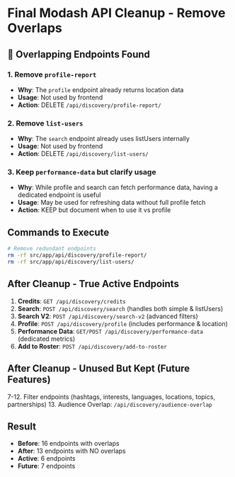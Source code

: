 # Final Modash API Cleanup - Remove Overlaps

## 🚨 Overlapping Endpoints Found

### 1. Remove `profile-report`
- **Why**: The `profile` endpoint already returns location data
- **Usage**: Not used by frontend
- **Action**: DELETE `/api/discovery/profile-report/`

### 2. Remove `list-users` 
- **Why**: The `search` endpoint already uses listUsers internally
- **Usage**: Not used by frontend  
- **Action**: DELETE `/api/discovery/list-users/`

### 3. Keep `performance-data` but clarify usage
- **Why**: While profile and search can fetch performance data, having a dedicated endpoint is useful
- **Usage**: May be used for refreshing data without full profile fetch
- **Action**: KEEP but document when to use it vs profile

## Commands to Execute

```bash
# Remove redundant endpoints
rm -rf src/app/api/discovery/profile-report/
rm -rf src/app/api/discovery/list-users/
```

## After Cleanup - True Active Endpoints

1. **Credits**: `GET /api/discovery/credits`
2. **Search**: `POST /api/discovery/search` (handles both simple & listUsers)
3. **Search V2**: `POST /api/discovery/search-v2` (advanced filters)
4. **Profile**: `POST /api/discovery/profile` (includes performance & location)
5. **Performance Data**: `GET/POST /api/discovery/performance-data` (dedicated metrics)
6. **Add to Roster**: `POST /api/discovery/add-to-roster`

## After Cleanup - Unused But Kept (Future Features)

7-12. Filter endpoints (hashtags, interests, languages, locations, topics, partnerships)
13. Audience Overlap: `/api/discovery/audience-overlap`

## Result

- **Before**: 16 endpoints with overlaps
- **After**: 13 endpoints with NO overlaps
- **Active**: 6 endpoints
- **Future**: 7 endpoints